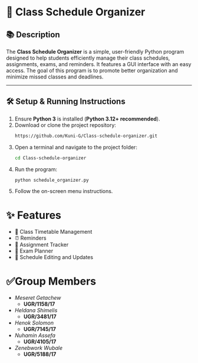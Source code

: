 # 📘 Class Schedule Organizer

## 📚 Description
The **Class Schedule Organizer** is a simple, user-friendly Python program designed to help students efficiently manage their class schedules, assignments, exams, and reminders. It features a GUI interface with an easy access. The goal of this program is to promote better organization and minimize missed classes and deadlines.

---

## 🛠️ Setup & Running Instructions

1. Ensure **Python 3** is installed (**Python 3.12+ recommended**).
2. Download or clone the project repository:
   ```bash
   https://github.com/Kuni-G/Class-schedule-organizer.git
3. Open a terminal and navigate to the project folder:
   ```bash
   cd Class-schedule-organizer
 4. Run the program:
    ```bash
    python schedule_organizer.py
 5. Follow the on-screen menu instructions.
# ✨ Features
* 📆 Class Timetable Management
* ⏰ Reminders
* 📝 Assignment Tracker
* 📘 Exam Planner
* 🔁 Schedule Editing and Updates

# ✅Group Members
* *Meseret Getachew*
  * **UGR/1158/17**
* *Heldana Shimelis*
  * **UGR/3481/17**
* *Henok Solomon*
  * **UGR/7145/17**
* *Nuhamin Assefa*
  * **UGR/4105/17**
* *Zenebwork Wubale*
  * **UGR/5188/17**

